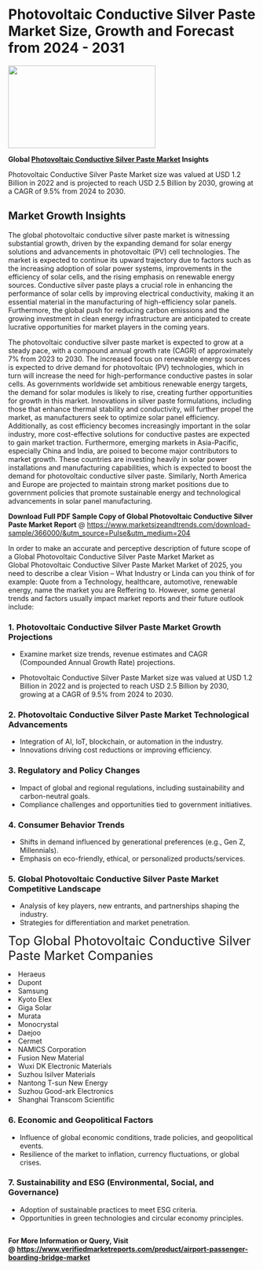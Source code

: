 <H1>Photovoltaic Conductive Silver Paste Market Size, Growth and Forecast from 2024 - 2031</H1><img class="aligncenter size-medium wp-image-584254" src="https://thirdeyenews.in/wp-content/uploads/2024/09/Global-Market-Research-300x168.jpeg" alt="" width="300" height="168" /><p><strong>Global&nbsp;<a href="https://www.marketsizeandtrends.com/download-sample/366000/&amp;utm_source=Pulse&amp;utm_medium=204">Photovoltaic Conductive Silver Paste Market</a> Insights</strong></p><p>Photovoltaic Conductive Silver Paste Market size was valued at USD 1.2 Billion in 2022 and is projected to reach USD 2.5 Billion by 2030, growing at a CAGR of 9.5% from 2024 to 2030.</p><p><h2>Market Growth Insights</h2> <p>The global photovoltaic conductive silver paste market is witnessing substantial growth, driven by the expanding demand for solar energy solutions and advancements in photovoltaic (PV) cell technologies. The market is expected to continue its upward trajectory due to factors such as the increasing adoption of solar power systems, improvements in the efficiency of solar cells, and the rising emphasis on renewable energy sources. Conductive silver paste plays a crucial role in enhancing the performance of solar cells by improving electrical conductivity, making it an essential material in the manufacturing of high-efficiency solar panels. Furthermore, the global push for reducing carbon emissions and the growing investment in clean energy infrastructure are anticipated to create lucrative opportunities for market players in the coming years. </p> <p>The photovoltaic conductive silver paste market is expected to grow at a steady pace, with a compound annual growth rate (CAGR) of approximately 7% from 2023 to 2030. The increased focus on renewable energy sources is expected to drive demand for photovoltaic (PV) technologies, which in turn will increase the need for high-performance conductive pastes in solar cells. As governments worldwide set ambitious renewable energy targets, the demand for solar modules is likely to rise, creating further opportunities for growth in this market. Innovations in silver paste formulations, including those that enhance thermal stability and conductivity, will further propel the market, as manufacturers seek to optimize solar panel efficiency. Additionally, as cost efficiency becomes increasingly important in the solar industry, more cost-effective solutions for conductive pastes are expected to gain market traction. Furthermore, emerging markets in Asia-Pacific, especially China and India, are poised to become major contributors to market growth. These countries are investing heavily in solar power installations and manufacturing capabilities, which is expected to boost the demand for photovoltaic conductive silver paste. Similarly, North America and Europe are projected to maintain strong market positions due to government policies that promote sustainable energy and technological advancements in solar panel manufacturing. </p><p><span class=""><strong>Download Full PDF Sample Copy of Global Photovoltaic Conductive Silver Paste Market Report</strong> @ <a href="https://www.marketsizeandtrends.com/download-sample/366000/&amp;utm_source=Pulse&amp;utm_medium=204" target="_blank">https://www.marketsizeandtrends.com/download-sample/366000/&amp;utm_source=Pulse&amp;utm_medium=204</a></span></p><p>In order to make an accurate and perceptive description of future scope of a Global&nbsp;Photovoltaic Conductive Silver Paste Market Market as Global&nbsp;Photovoltaic Conductive Silver Paste Market Market of 2025, you need to describe a clear Vision &ndash; What Industry or Linda can you think of for example: Quote from a Technology, healthcare, automotive, renewable energy, name the market you are Reffering to. However, some general trends and factors usually impact market reports and their future outlook include:</p><h3>1.&nbsp;<strong>Photovoltaic Conductive Silver Paste Market Growth Projections</strong></h3><ul><li>Examine market size trends, revenue estimates and CAGR (Compounded Annual Growth Rate) projections.</li><li><p>Photovoltaic Conductive Silver Paste Market size was valued at USD 1.2 Billion in 2022 and is projected to reach USD 2.5 Billion by 2030, growing at a CAGR of 9.5% from 2024 to 2030.</p></li></ul><h3>2.&nbsp;<strong>Photovoltaic Conductive Silver Paste Market Technological Advancements</strong></h3><ul><li>Integration of AI, IoT, blockchain, or automation in the industry.</li><li>Innovations driving cost reductions or improving efficiency.</li></ul><h3>3.&nbsp;<strong>Regulatory and Policy Changes</strong></h3><ul><li>Impact of global and regional regulations, including sustainability and carbon-neutral goals.</li><li>Compliance challenges and opportunities tied to government initiatives.</li></ul><h3>4.&nbsp;<strong>Consumer Behavior Trends</strong></h3><ul><li>Shifts in demand influenced by generational preferences (e.g., Gen Z, Millennials).</li><li>Emphasis on eco-friendly, ethical, or personalized products/services.</li></ul><h3>5.&nbsp;<strong>Global Photovoltaic Conductive Silver Paste Market Competitive Landscape</strong></h3><ul><li>Analysis of key players, new entrants, and partnerships shaping the industry.</li><li>Strategies for differentiation and market penetration.</li></ul><p data-pm-slice="1 1 []"><span style="color: inherit; font-family: inherit; font-size: 25px;">Top Global Photovoltaic Conductive Silver Paste Market Companies</span></p><div class="" data-test-id=""><p><li>Heraeus</li><li> Dupont</li><li> Samsung</li><li> Kyoto Elex</li><li> Giga Solar</li><li> Murata</li><li> Monocrystal</li><li> Daejoo</li><li> Cermet</li><li> NAMICS Corporation</li><li> Fusion New Material</li><li> Wuxi DK Electronic Materials</li><li> Suzhou Isilver Materials</li><li> Nantong T-sun New Energy</li><li> Suzhou Good-ark Electronics</li><li> Shanghai Transcom Scientific</li></p></div><h3>6.&nbsp;<strong>Economic and Geopolitical Factors</strong></h3><ul><li>Influence of global economic conditions, trade policies, and geopolitical events.</li><li>Resilience of the market to inflation, currency fluctuations, or global crises.</li></ul><h3>7.&nbsp;<strong>Sustainability and ESG (Environmental, Social, and Governance)</strong></h3><ul><li>Adoption of sustainable practices to meet ESG criteria.</li><li>Opportunities in green technologies and circular economy principles.</li></ul><h2><strong style="font-size: 14px;">For More Information or Query, Visit @&nbsp;</strong><a style="background-color: #ffffff; font-size: 14px;" href="https://www.marketsizeandtrends.com/report/photovoltaic-conductive-silver-paste-market/" target="_blank">https://www.verifiedmarketreports.com/product/airport-passenger-boarding-bridge-market</a></h2>
